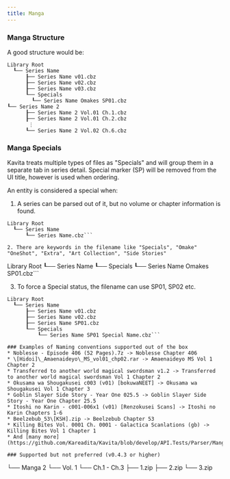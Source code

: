 ```yaml
---
title: Manga
---
```


### Manga Structure
A good structure would be:
```
Library Root
  ┖── Series Name
      ┠── Series Name v01.cbz
      ┠── Series Name v02.cbz
      ┠── Series Name v03.cbz
      ┖── Specials
        ┖── Series Name Omakes SP01.cbz
┖── Series Name 2
      ┠── Series Name 2 Vol.01 Ch.1.cbz
      ┠── Series Name 2 Vol.01 Ch.2.cbz
       ⋮
      ┖── Series Name 2 Vol.02 Ch.6.cbz
```
 

### Manga Specials

Kavita treats multiple types of files as "Specials" and will group them in a separate tab in series detail. Special marker (SP) will be removed from the UI title, however is used when ordering. 

An entity is considered a special when:

1. A series can be parsed out of it, but no volume or chapter information is found.
```
Library Root
  ┖── Series Name
      ┖── Series Name.cbz```

2. There are keywords in the filename like "Specials", "Omake" "OneShot", "Extra", "Art Collection", "Side Stories"
```
Library Root
  ┖── Series Name
      ┖── Specials
          ┖── Series Name Omakes SP01.cbz```

3. To force a Special status, the filename can use SP01, SP02 etc.
```
Library Root
  ┖── Series Name
      ┠── Series Name v01.cbz
      ┠── Series Name v02.cbz
      ┠── Series Name SP01.cbz
      ┖── Specials
          ┖── Series Name SP01 Special Name.cbz```

### Examples of Naming conventions supported out of the box
* Noblesse - Episode 406 (52 Pages).7z -> Noblesse Chapter 406
* \[Hidoi]\_Amaenaideyo\_MS_vol01_chp02.rar -> Amaenaideyo MS Vol 1 Chapter 2
* Transferred to another world magical swordsman v1.2 -> Transferred to another world magical swordsman Vol 1 Chapter 2
* Okusama wa Shougakusei c003 (v01) [bokuwaNEET] -> Okusama wa Shougakusei Vol 1 Chapter 3
* Goblin Slayer Side Story - Year One 025.5 -> Goblin Slayer Side Story - Year One Chapter 25.5
* Itoshi no Karin - c001-006x1 (v01) [Renzokusei Scans] -> Itoshi no Karin Chapters 1-6
* Beelzebub_53\[KSH].zip -> Beelzebub Chapter 53
* Killing Bites Vol. 0001 Ch. 0001 - Galactica Scanlations (gb) -> Killing Bites Vol 1 Chapter 1
* And [many more](https://github.com/Kareadita/Kavita/blob/develop/API.Tests/Parser/MangaParserTests.cs)...

### Supported but not preferred (v0.4.3 or higher)
```
└── Manga 2
    └── Vol. 1
        └── Ch.1 - Ch.3
            ├── 1.zip
            ├── 2.zip
            └── 3.zip
```            